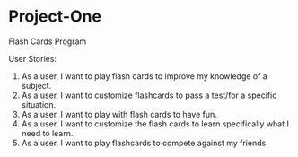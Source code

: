 # Project-One
Flash Cards Program

User Stories:

1. As a user, I want to play flash cards to improve my knowledge of a subject.
2. As a user, I want to customize flashcards to pass a test/for a specific situation.
3. As a user, I want to play with flash cards to have fun.
4. As a user, I want to customize the flash cards to learn specifically what I need to learn.
5. As a user, I want to play flashcards to compete against my friends.
